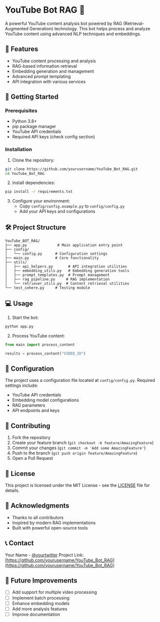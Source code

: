 # YouTube Bot RAG 🤖

A powerful YouTube content analysis bot powered by RAG (Retrieval-Augmented Generation) technology. This bot helps process and analyze YouTube content using advanced NLP techniques and embeddings.

## 🌟 Features

- YouTube content processing and analysis
- RAG-based information retrieval
- Embedding generation and management
- Advanced prompt templating
- API integration with various services

## 🚀 Getting Started

### Prerequisites

- Python 3.8+
- pip package manager
- YouTube API credentials
- Required API keys (check config section)

### Installation

1. Clone the repository:
```bash
git clone https://github.com/yourusername/YouTube_Bot_RAG.git
cd YouTube_Bot_RAG
```

2. Install dependencies:
```bash
pip install -r requirements.txt
```

3. Configure your environment:
   - Copy `config/config.example.py` to `config/config.py`
   - Add your API keys and configurations

## 🛠️ Project Structure

```
YouTube_BOT_RAG/
├── app.py              # Main application entry point
├── config/
│   └── config.py      # Configuration settings
├── main.py            # Core functionality
├── utils/
│   ├── api_helpers.py       # API integration utilities
│   ├── embedding_utils.py   # Embedding generation tools
│   ├── prompt_templates.py  # Prompt management
│   ├── rag_pipeline.py     # RAG implementation
│   └── retriever_utils.py  # Content retrieval utilities
└── test_cohere.py     # Testing module
```

## 💻 Usage

1. Start the bot:
```bash
python app.py
```

2. Process YouTube content:
```python
from main import process_content

results = process_content("VIDEO_ID")
```

## 🔧 Configuration

The project uses a configuration file located at `config/config.py`. Required settings include:

- YouTube API credentials
- Embedding model configurations
- RAG parameters
- API endpoints and keys

## 🤝 Contributing

1. Fork the repository
2. Create your feature branch (`git checkout -b feature/AmazingFeature`)
3. Commit your changes (`git commit -m 'Add some AmazingFeature'`)
4. Push to the branch (`git push origin feature/AmazingFeature`)
5. Open a Pull Request

## 📝 License

This project is licensed under the MIT License - see the [LICENSE](LICENSE) file for details.

## 🙏 Acknowledgments

- Thanks to all contributors
- Inspired by modern RAG implementations
- Built with powerful open-source tools

## 📞 Contact

Your Name - [@yourtwitter](https://twitter.com/yourtwitter)
Project Link: [https://github.com/yourusername/YouTube_Bot_RAG](https://github.com/yourusername/YouTube_Bot_RAG)

## 🔮 Future Improvements

- [ ] Add support for multiple video processing
- [ ] Implement batch processing
- [ ] Enhance embedding models
- [ ] Add more analysis features
- [ ] Improve documentation
